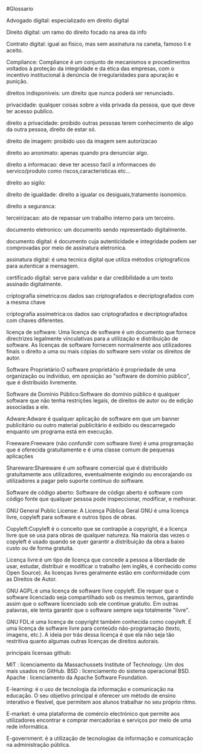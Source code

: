 #Glossario

Advogado digital: especializado em direito digital

Direito digital: um ramo do direito focado na area da info

Contrato digital: igual ao fisico, mas sem assinatura na caneta, famoso li e aceito.

Compliance: Compliance é um conjunto de mecanismos e procedimentos voltados à proteção da integridade e da ética das empresas, com o incentivo institucional à denúncia de irregularidades para apuração e punição. 

direitos indisponiveis: um direito que nunca poderá ser renunciado.

privacidade: qualquer coisas sobre a vida privada da pessoa, que que deve ter acesso publico.

direito a privacidade: proibido outras pessoas terem conhecimento de algo da outra pessoa, direito de estar só.

direito de imagem: proibido uso da imagem sem autorizacao

direito ao anonimato: apenas quando pra denunciar algo.

direito a informacao: deve ter acesso facil a informacoes do servico/produto como riscos,caracteristicas etc...

direito ao sigilo:

direito de igualdade: direito a igualar os desiguais,tratamento isonomico.

direito a seguranca:

terceirizacao: ato de repassar um trabalho interno para um terceiro.

documento eletronico: um documento sendo representado digitalmente.

documento digital: é documento cuja autenticidade e integridade podem ser comprovadas por meio de assinatura eletronica.

assinatura digital: é uma tecnica digital que utiliza métodos criptograficos para autenticar a mensagem.

certificado digital: serve para validar e dar credibilidade a um texto assinado digitalmente.

criptografia simetrica:os dados sao criptografados e decriptografados com a mesma chave

criptografia assimetrica:os dados sao criptografados e decriptografados com chaves diferentes.

licença de software: Uma licença de software é um documento que fornece directrizes legalmente vinculativas para a utilização e distribuição de software. As licenças de software fornecem normalmente aos utilizadores finais o direito a uma ou mais cópias do software sem violar os direitos de autor.

Software Proprietário:O software proprietário é propriedade de uma organização ou indivíduo, em oposição ao "software de domínio público", que é distribuído livremente.

Software de Domínio Público:Software do domínio público é qualquer software que não tenha restrições legais, de direitos de autor ou de edição associadas a ele.

Adware:Adware é qualquer aplicação de software em que um banner publicitário ou outro material publicitário é exibido ou descarregado enquanto um programa está em execução.

Freeware:Freeware (não confundir com software livre) é uma programação que é oferecida gratuitamente e é uma classe comum de pequenas aplicações

Shareware:Shareware é um software comercial que é distribuído gratuitamente aos utilizadores, eventualmente exigindo ou encorajando os utilizadores a pagar pelo suporte contínuo do software.

Software de código aberto: Software de código aberto é software com código fonte que qualquer pessoa pode inspeccionar, modificar, e melhorar.

 GNU General Public License: A Licença Pública Geral GNU é uma licença livre, copyleft para software e outros tipos de obras. 
 
 Copyleft:Copyleft é o conceito que se contrapõe a copyright, é a licença livre que se usa para obras de qualquer natureza. Na maioria das vezes o copyleft é usado quando se quer garantir a distribuição da obra a baixo custo ou de forma gratuita.
 
 Licença livre:é um tipo de licença que concede a pessoa a liberdade de usar, estudar, distribuir e modificar o trabalho (em inglês, é conhecido como Open Source). As licenças livres geralmente estão em conformidade com as Direitos de Autor.
 
 GNU AGPL:é uma licença de software livre copyleft. Ele requer que o software licenciado seja compartilhado sob os mesmos termos, garantindo assim que o software licenciado sob ele continue gratuito. Em outras palavras, ele tenta garantir que o software sempre seja totalmente "livre".
 
 GNU FDL:é uma licença de copyright também conhecida como copyleft. É uma licença de software livre para conteúdo não-programação (texto, imagens, etc.). A ideia por trás dessa licença é que ela não seja tão restritiva quanto algumas outras licenças de direitos autorais.
 
 principais licensas github:

MIT : licenciamento da Massachussets Institute of Technology. Um dos mais usados no GitHub.
BSD : licenciamento do sistema operacional BSD.
Apache : licenciamento da Apache Software Foundation.

E-learning: é o uso de tecnologia da informação e comunicação na educação. O seu objetivo principal é oferecer um método de ensino interativo e flexível, que permitem aos alunos trabalhar no seu próprio ritmo.

E-market: é uma plataforma de comércio electrónico que permite aos utilizadores encontrar e comprar mercadorias e serviços por meio de uma rede informática.

E-government: é a utilização de tecnologias da informação e comunicação na administração pública.
 
